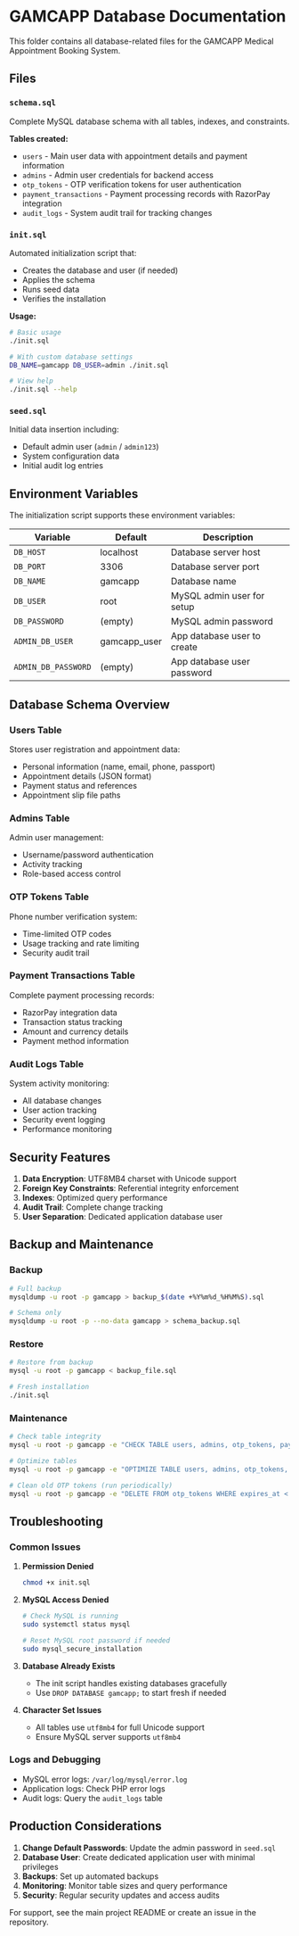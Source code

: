 # GAMCAPP Database Documentation

This folder contains all database-related files for the GAMCAPP Medical Appointment Booking System.

## Files

### `schema.sql`
Complete MySQL database schema with all tables, indexes, and constraints.

**Tables created:**
- `users` - Main user data with appointment details and payment information
- `admins` - Admin user credentials for backend access
- `otp_tokens` - OTP verification tokens for user authentication
- `payment_transactions` - Payment processing records with RazorPay integration
- `audit_logs` - System audit trail for tracking changes

### `init.sql`
Automated initialization script that:
- Creates the database and user (if needed)
- Applies the schema
- Runs seed data
- Verifies the installation

**Usage:**
```bash
# Basic usage
./init.sql

# With custom database settings
DB_NAME=gamcapp DB_USER=admin ./init.sql

# View help
./init.sql --help
```

### `seed.sql`
Initial data insertion including:
- Default admin user (`admin` / `admin123`)
- System configuration data
- Initial audit log entries

## Environment Variables

The initialization script supports these environment variables:

| Variable | Default | Description |
|----------|---------|-------------|
| `DB_HOST` | localhost | Database server host |
| `DB_PORT` | 3306 | Database server port |
| `DB_NAME` | gamcapp | Database name |
| `DB_USER` | root | MySQL admin user for setup |
| `DB_PASSWORD` | (empty) | MySQL admin password |
| `ADMIN_DB_USER` | gamcapp_user | App database user to create |
| `ADMIN_DB_PASSWORD` | (empty) | App database user password |

## Database Schema Overview

### Users Table
Stores user registration and appointment data:
- Personal information (name, email, phone, passport)
- Appointment details (JSON format)
- Payment status and references
- Appointment slip file paths

### Admins Table
Admin user management:
- Username/password authentication
- Activity tracking
- Role-based access control

### OTP Tokens Table
Phone number verification system:
- Time-limited OTP codes
- Usage tracking and rate limiting
- Security audit trail

### Payment Transactions Table
Complete payment processing records:
- RazorPay integration data
- Transaction status tracking
- Amount and currency details
- Payment method information

### Audit Logs Table
System activity monitoring:
- All database changes
- User action tracking
- Security event logging
- Performance monitoring

## Security Features

1. **Data Encryption**: UTF8MB4 charset with Unicode support
2. **Foreign Key Constraints**: Referential integrity enforcement
3. **Indexes**: Optimized query performance
4. **Audit Trail**: Complete change tracking
5. **User Separation**: Dedicated application database user

## Backup and Maintenance

### Backup
```bash
# Full backup
mysqldump -u root -p gamcapp > backup_$(date +%Y%m%d_%H%M%S).sql

# Schema only
mysqldump -u root -p --no-data gamcapp > schema_backup.sql
```

### Restore
```bash
# Restore from backup
mysql -u root -p gamcapp < backup_file.sql

# Fresh installation
./init.sql
```

### Maintenance
```bash
# Check table integrity
mysql -u root -p gamcapp -e "CHECK TABLE users, admins, otp_tokens, payment_transactions;"

# Optimize tables
mysql -u root -p gamcapp -e "OPTIMIZE TABLE users, admins, otp_tokens, payment_transactions;"

# Clean old OTP tokens (run periodically)
mysql -u root -p gamcapp -e "DELETE FROM otp_tokens WHERE expires_at < NOW() - INTERVAL 24 HOUR;"
```

## Troubleshooting

### Common Issues

1. **Permission Denied**
   ```bash
   chmod +x init.sql
   ```

2. **MySQL Access Denied**
   ```bash
   # Check MySQL is running
   sudo systemctl status mysql
   
   # Reset MySQL root password if needed
   sudo mysql_secure_installation
   ```

3. **Database Already Exists**
   - The init script handles existing databases gracefully
   - Use `DROP DATABASE gamcapp;` to start fresh if needed

4. **Character Set Issues**
   - All tables use `utf8mb4` for full Unicode support
   - Ensure MySQL server supports `utf8mb4`

### Logs and Debugging

- MySQL error logs: `/var/log/mysql/error.log`
- Application logs: Check PHP error logs
- Audit logs: Query the `audit_logs` table

## Production Considerations

1. **Change Default Passwords**: Update the admin password in `seed.sql`
2. **Database User**: Create dedicated application user with minimal privileges
3. **Backups**: Set up automated backups
4. **Monitoring**: Monitor table sizes and query performance
5. **Security**: Regular security updates and access audits

For support, see the main project README or create an issue in the repository.